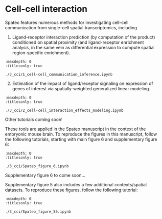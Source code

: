 # Cell-cell interaction

Spateo features numerous methods for investigating cell-cell communication from single-cell spatial transcriptomics, 
including

1) Ligand-receptor interaction prediction (by computation of the product) conditioned on spatial proximity (and 
   ligand-receptor enrichment analysis, in the same vein as differential expression to compute spatial 
   region-specific enrichment).

```{toctree}
:maxdepth: 0
:titlesonly: true

./3_cci/1_cell-cell_communication_inference.ipynb
```

2) Estimation of the impact of ligand/receptor signaling on expression of genes of interest 
   via spatially-weighted generalized linear modeling.

```{toctree}
:maxdepth: 0
:titlesonly: true

./3_cci/2_cell-cell_interaction_effects_modeling.ipynb
```

Other tutorials coming soon!

These tools are applied in the Spateo manuscript in the context of the embryonic mouse brain. To reproduce the
figures in this manuscript, follow the following tutorials, starting with main figure 6 and supplementary 
figure 6:

```{toctree}
:maxdepth: 0
:titlesonly: true

./3_cci/Spateo_figure_6.ipynb
```

Supplementary figure 6 to come soon...

Supplementary figure 5 also includes a few additional contexts/spatial datasets. To reproduce these figures, 
follow the following tutorial:

```{toctree}
:maxdepth: 0
:titlesonly: true

./3_cci/Spateo_figure_S5.ipynb
```
